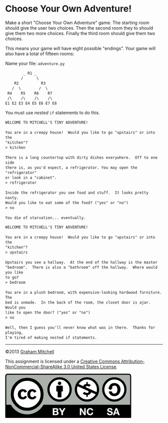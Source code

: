 # Choose Your Own Adventure!

Make a short "Choose Your Own Adventure" game. The starting room
should give the user two choices. Then the second room they 
to should give them two more choices. Finally the third room should give them two choices.

This means your game will have eight possible "endings". Your game will also have a total of fifteen rooms:

Name your file: `adventure.py`

```
        _ R1 _
       /      \
    R2          R3
   /  \        /  \
 R4    R5    R6    R7
 /\    /\    /\    /\
E1 E2 E3 E4 E5 E6 E7 E8

```

You must use *nested* `if` statements to do this.

```
WELCOME TO MITCHELL'S TINY ADVENTURE!

You are in a creepy house!  Would you like to go "upstairs" or into the
"kitchen"?
> kitchen

There is a long countertop with dirty dishes everywhere.  Off to one side
there is, as you'd expect, a refrigerator. You may open the "refrigerator"
or look in a "cabinet".
> refrigerator

Inside the refrigerator you see food and stuff.  It looks pretty nasty.
Would you like to eat some of the food? ("yes" or "no")
> no

You die of starvation... eventually.

```

```
WELCOME TO MITCHELL'S TINY ADVENTURE!

You are in a creepy house!  Would you like to go "upstairs" or into the
"kitchen"?
> upstairs

Upstairs you see a hallway.  At the end of the hallway is the master
"bedroom".  There is also a "bathroom" off the hallway.  Where would you like
to go?
> bedroom

You are in a plush bedroom, with expensive-looking hardwood furniture.  The
bed is unmade.  In the back of the room, the closet door is ajar.  Would you
like to open the door? ("yes" or "no")
> no

Well, then I guess you'll never know what was in there.  Thanks for playing,
I'm tired of making nested if statements.

```

---


©2013 [Graham Mitchell](https://programmingbydoing.com/)

This assignment is licensed under a
[Creative Commons Attribution-NonCommercial-ShareAlike 3.0 United States License](https://creativecommons.org/licenses/by-nc-sa/3.0/us/deed.en_US).  

![Creative Commons License](images/by-nc-sa.png)
